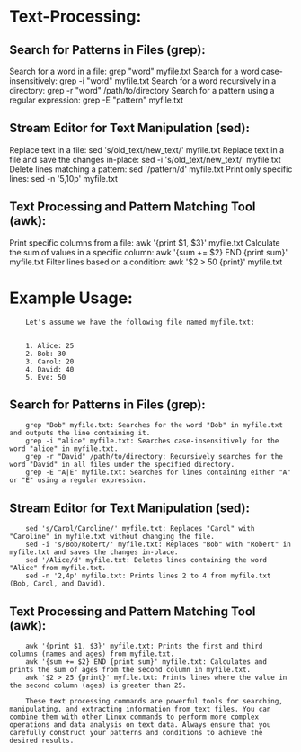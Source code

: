 # Text-Processing:

## Search for Patterns in Files (grep):

Search for a word in a file: grep "word" myfile.txt
Search for a word case-insensitively: grep -i "word" myfile.txt
Search for a word recursively in a directory: grep -r "word" /path/to/directory
Search for a pattern using a regular expression: grep -E "pattern" myfile.txt

## Stream Editor for Text Manipulation (sed):

Replace text in a file: sed 's/old_text/new_text/' myfile.txt
Replace text in a file and save the changes in-place: sed -i 's/old_text/new_text/' myfile.txt
Delete lines matching a pattern: sed '/pattern/d' myfile.txt
Print only specific lines: sed -n '5,10p' myfile.txt

## Text Processing and Pattern Matching Tool (awk):

Print specific columns from a file: awk '{print $1, $3}' myfile.txt
Calculate the sum of values in a specific column: awk '{sum += $2} END {print sum}' myfile.txt
Filter lines based on a condition: awk '$2 > 50 {print}' myfile.txt

#		Example Usage:
		
		Let's assume we have the following file named myfile.txt:
		
		
		1. Alice: 25
		2. Bob: 30
		3. Carol: 20
		4. David: 40
		5. Eve: 50
		
		
## 		Search for Patterns in Files (grep):
		
		grep "Bob" myfile.txt: Searches for the word "Bob" in myfile.txt and outputs the line containing it.
		grep -i "alice" myfile.txt: Searches case-insensitively for the word "alice" in myfile.txt.
		grep -r "David" /path/to/directory: Recursively searches for the word "David" in all files under the specified directory.
		grep -E "A|E" myfile.txt: Searches for lines containing either "A" or "E" using a regular expression.
		
## 		Stream Editor for Text Manipulation (sed):
		
		sed 's/Carol/Caroline/' myfile.txt: Replaces "Carol" with "Caroline" in myfile.txt without changing the file.
		sed -i 's/Bob/Robert/' myfile.txt: Replaces "Bob" with "Robert" in myfile.txt and saves the changes in-place.
		sed '/Alice/d' myfile.txt: Deletes lines containing the word "Alice" from myfile.txt.
		sed -n '2,4p' myfile.txt: Prints lines 2 to 4 from myfile.txt (Bob, Carol, and David).
		
## 		Text Processing and Pattern Matching Tool (awk):
		
		awk '{print $1, $3}' myfile.txt: Prints the first and third columns (names and ages) from myfile.txt.
		awk '{sum += $2} END {print sum}' myfile.txt: Calculates and prints the sum of ages from the second column in myfile.txt.
		awk '$2 > 25 {print}' myfile.txt: Prints lines where the value in the second column (ages) is greater than 25.
		
		These text processing commands are powerful tools for searching, manipulating, and extracting information from text files. You can combine them with other Linux commands to perform more complex operations and data analysis on text data. Always ensure that you carefully construct your patterns and conditions to achieve the desired results.
